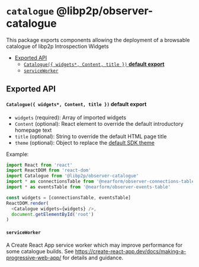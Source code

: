 # `catalogue` @libp2p/observer-catalogue

This package exports components allowing the deployment of a browsable catalogue of libp2p Introspection Widgets

<!-- MarkdownTOC -->

- [Exported API](#exported-api)
  - [`Catalogue({ widgets*, Content, title })` **default export**](#catalogue-widgets-content-title--default-export)
  - [`serviceWorker`](#serviceworker)

<!-- /MarkdownTOC -->

<a id="exported-api"></a>
## Exported API

<a id="catalogue-widgets-content-title--default-export"></a>
#### `Catalogue({ widgets*, Content, title })` **default export**
 - `widgets` (required): Array of imported widgets
 - `Content` (optional): React element to override the default introductory homepage text
 - `title` (optional): String to override the default HTML page title
 - `theme` (optional): Object to replace the [default SDK theme](../sdk/theme/theme.js)

Example:

```js
import React from 'react'
import ReactDOM from 'react-dom'
import Catalogue from '@libp2p/observer-catalogue'
import * as connectionsTable from '@nearform/observer-connections-table'
import * as eventsTable from '@nearform/observer-events-table'

const widgets = [connectionsTable, eventsTable]
ReactDOM.render(
  <Catalogue widgets={widgets} />,
  document.getElementById('root')
)
```

<a id="serviceworker"></a>
#### `serviceWorker`

A Create React App service worker which may improve performance for some catalogue builds. See https://create-react-app.dev/docs/making-a-progressive-web-app/ for details and guidance. 
